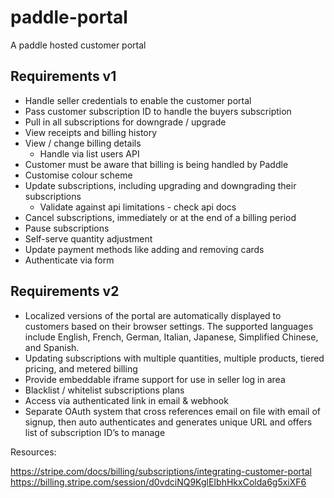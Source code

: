 # paddle-portal
A paddle hosted customer portal


## Requirements v1
* Handle seller credentials to enable the customer portal
* Pass customer subscription ID to handle the buyers subscription
* Pull in all subscriptions for downgrade / upgrade
* View receipts and billing history
* View / change billing details
  * Handle via list users API
* Customer must be aware that billing is being handled by Paddle
* Customise colour scheme
* Update subscriptions, including upgrading and downgrading their subscriptions
  * Validate against api limitations - check api docs
* Cancel subscriptions, immediately or at the end of a billing period
* Pause subscriptions
* Self-serve quantity adjustment
* Update payment methods like adding and removing cards
* Authenticate via form


## Requirements v2
* Localized versions of the portal are automatically displayed to customers based on their browser settings. The supported languages include English, French, German, Italian, Japanese, Simplified Chinese, and Spanish.
* Updating subscriptions with multiple quantities, multiple products, tiered pricing, and metered billing
* Provide embeddable iframe support for use in seller log in area
* Blacklist / whitelist subscriptions plans
* Access via authenticated link in email & webhook
* Separate OAuth system that cross references email on file with email of signup, then auto authenticates and generates unique URL and offers list of subscription ID’s to manage

Resources:

https://stripe.com/docs/billing/subscriptions/integrating-customer-portal
https://billing.stripe.com/session/d0vdciNQ9KglEIbhHkxColda6g5xiXF6
